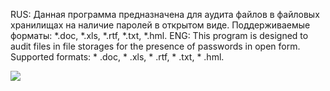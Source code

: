 RUS: Данная программа предназначена для аудита файлов в файловых хранилищах на наличие паролей в открытом виде.
Поддерживаемые форматы: *.doc, *.xls, *.rtf, *.txt, *.hml.
ENG: This program is designed to audit files in file storages for the presence of passwords in open form.
Supported formats: * .doc, * .xls, * .rtf, * .txt, * .hml.

<img src='https://github.com/sergiomarotco/MS-office-Password-Finder/blob/master/screenshot_PC.jpg' />
